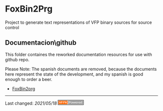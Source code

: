 # FoxBin2Prg

Project to generate text representations of VFP binary sources for source control

## Documentacion\github
This folder containes the reworked documentation resources for use with github repo.

Please Note: The spanish documents are removed, because the documents here represent the state of the development,
and my spanish is good enough to order a beer.

- [FoxBin2prg](./FoxBin2prg.md)

----
Last changed: _2021/05/18_ ![Picture](./pictures/vfpxpoweredby_alternative.gif)